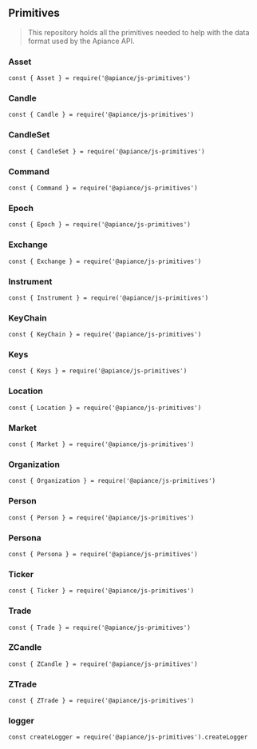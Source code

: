 ## Primitives

> This repository holds all the primitives needed to help with the data format used by the Apiance API.  
> 

### Asset 
`const { Asset } = require('@apiance/js-primitives')`

### Candle
`const { Candle } = require('@apiance/js-primitives')`

### CandleSet
`const { CandleSet } = require('@apiance/js-primitives')`

### Command
`const { Command } = require('@apiance/js-primitives')`

### Epoch
`const { Epoch } = require('@apiance/js-primitives')`

### Exchange
`const { Exchange } = require('@apiance/js-primitives')`

### Instrument
`const { Instrument } = require('@apiance/js-primitives')`

### KeyChain
`const { KeyChain } = require('@apiance/js-primitives')`

### Keys
`const { Keys } = require('@apiance/js-primitives')`

### Location
`const { Location } = require('@apiance/js-primitives')`

### Market
`const { Market } = require('@apiance/js-primitives')`

### Organization
`const { Organization } = require('@apiance/js-primitives')`

### Person
`const { Person } = require('@apiance/js-primitives')`

### Persona
`const { Persona } = require('@apiance/js-primitives')`

### Ticker
`const { Ticker } = require('@apiance/js-primitives')`

### Trade
`const { Trade } = require('@apiance/js-primitives')`

### ZCandle
`const { ZCandle } = require('@apiance/js-primitives')`

### ZTrade
`const { ZTrade } = require('@apiance/js-primitives')`

### logger
`const createLogger = require('@apiance/js-primitives').createLogger`
